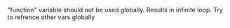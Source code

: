 "function" variable should not be used globally. Results in infinite loop.
Try to refrence other vars globally